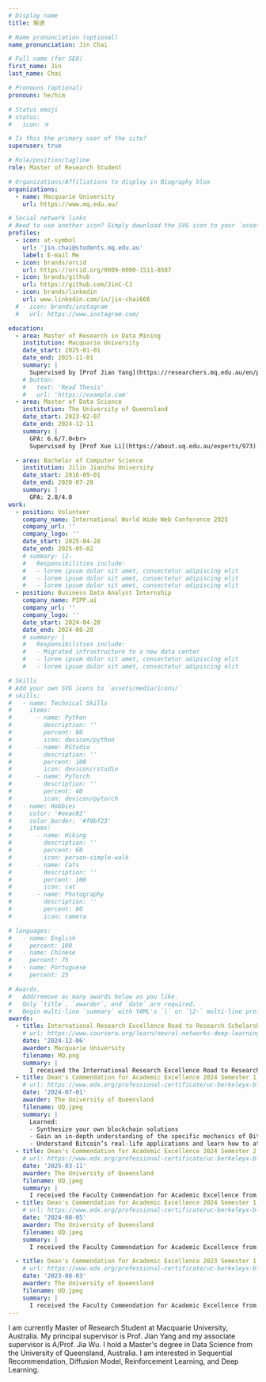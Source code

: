 ```yaml
---
# Display name
title: 柴进

# Name pronunciation (optional)
name_pronunciation: Jin Chai

# Full name (for SEO)
first_name: Jin
last_name: Chai

# Pronouns (optional)
pronouns: he/him

# Status emoji
# status:
#   icon: ☕️

# Is this the primary user of the site?
superuser: true

# Role/position/tagline
role: Master of Research Student

# Organizations/Affiliations to display in Biography blox
organizations:
  - name: Macquarie University
    url: https://www.mq.edu.au/

# Social network links
# Need to use another icon? Simply download the SVG icon to your `assets/media/icons/` folder.
profiles:
  - icon: at-symbol
    url: 'jin.chai@students.mq.edu.au'
    label: E-mail Me
  - icon: brands/orcid
    url: https://orcid.org/0009-0000-1511-8587
  - icon: brands/github
    url: https://github.com/JinC-CJ
  - icon: brands/linkedin
    url: www.linkedin.com/in/jin-chai666
  # - icon: brands/instagram
  #   url: https://www.instagram.com/

education:
  - area: Master of Research in Data Mining
    institution: Macquarie University
    date_start: 2025-01-01
    date_end: 2025-11-01
    summary: |
      Supervised by [Prof Jian Yang](https://researchers.mq.edu.au/en/persons/jian-yang), and [A/Prof Jia Wu](https://web.science.mq.edu.au/~jiawu/). Focused on Sequential Recommendation, and Diffusion Model.
    # button:
    #   text: 'Read Thesis'
    #   url: 'https://example.com'
  - area: Master of Data Science
    institution: The University of Queensland
    date_start: 2023-02-07
    date_end: 2024-12-11
    summary: |
      GPA: 6.6/7.0<br>
      Supervised by [Prof Xue Li](https://about.uq.edu.au/experts/973). Focused on GANs, and Synthetic Data Generation For Generating Vehicle Trajectory Data.

  - area: Bachelor of Computer Science
    institution: Jilin Jianzhu University
    date_start: 2016-09-01
    date_end: 2020-07-20
    summary: |
      GPA: 2.8/4.0
work:
  - position: Volunteer
    company_name: International World Wide Web Conference 2025
    company_url: ''
    company_logo: ''
    date_start: 2025-04-28
    date_end: 2025-05-02
    # summary: |2-
    #   Responsibilities include:
    #   - lorem ipsum dolor sit amet, consectetur adipiscing elit
    #   - lorem ipsum dolor sit amet, consectetur adipiscing elit
    #   - lorem ipsum dolor sit amet, consectetur adipiscing elit
  - position: Business Data Analyst Internship
    company_name: PIPP.ai
    company_url: ''
    company_logo: ''
    date_start: 2024-04-20
    date_end: 2024-08-20
    # summary: |
    #   Responsibilities include:
    #   - Migrated infrastructure to a new data center
    #   - lorem ipsum dolor sit amet, consectetur adipiscing elit
    #   - lorem ipsum dolor sit amet, consectetur adipiscing elit

# Skills
# Add your own SVG icons to `assets/media/icons/`
# skills:
#   - name: Technical Skills
#     items:
#       - name: Python
#         description: ''
#         percent: 80
#         icon: devicon/python
#       - name: RStudio
#         description: ''
#         percent: 100
#         icon: devicon/rstudio
#       - name: PyTorch
#         description: ''
#         percent: 40
#         icon: devicon/pytorch
#   - name: Hobbies
#     color: '#eeac02'
#     color_border: '#f0bf23'
#     items:
#       - name: Hiking
#         description: ''
#         percent: 60
#         icon: person-simple-walk
#       - name: Cats
#         description: ''
#         percent: 100
#         icon: cat
#       - name: Photography
#         description: ''
#         percent: 80
#         icon: camera

# languages:
#   - name: English
#     percent: 100
#   - name: Chinese
#     percent: 75
#   - name: Portuguese
#     percent: 25

# Awards.
#   Add/remove as many awards below as you like.
#   Only `title`, `awarder`, and `date` are required.
#   Begin multi-line `summary` with YAML's `|` or `|2-` multi-line prefix and indent 2 spaces below.
awards:
  - title: International Research Excellence Road to Research Scholarship
    # url: https://www.coursera.org/learn/neural-networks-deep-learning
    date: '2024-12-06'
    awarder: Macquarie University
    filename: MQ.png
    summary: |
      I received the International Research Excellence Road to Research Scholarship, a competitive full scholarship from Macquarie University that fully supports my Master of Research program in recognition of exceptional academic excellence.
  - title: Dean's Commendation for Academic Excellence 2024 Semester 1
    # url: https://www.edx.org/professional-certificate/uc-berkeleyx-blockchain-fundamentals
    date: '2024-07-01'
    awarder: The University of Queensland
    filename: UQ.jpeg
    summary: |
      Learned:
      - Synthesize your own blockchain solutions
      - Gain an in-depth understanding of the specific mechanics of Bitcoin
      - Understand Bitcoin’s real-life applications and learn how to attack and destroy Bitcoin, Ethereum, smart contracts and Dapps, and alternatives to Bitcoin’s Proof-of-Work consensus algorithm
  - title: Dean's Commendation for Academic Excellence 2024 Semester 2
    # url: https://www.edx.org/professional-certificate/uc-berkeleyx-blockchain-fundamentals
    date: '2025-03-11'
    awarder: The University of Queensland
    filename: UQ.jpeg
    summary: |
      I received the Faculty Commendation for Academic Excellence from the Faculty of Engineering, Architecture and Information Technology. This award recognizes students in the top tier of academic performance with a GPA of 6.6 or higher in Semester 2, 2024.
  - title: Dean's Commendation for Academic Excellence 2024 Semester 1
    # url: https://www.edx.org/professional-certificate/uc-berkeleyx-blockchain-fundamentals
    date: '2024-08-05'
    awarder: The University of Queensland
    filename: UQ.jpeg
    summary: |
      I received the Faculty Commendation for Academic Excellence from the Faculty of Engineering, Architecture and Information Technology. This award recognizes students in the top tier of academic performance with a GPA of 6.6 or higher in Semester 1, 2024.

  - title: Dean's Commendation for Academic Excellence 2023 Semester 1
    # url: https://www.edx.org/professional-certificate/uc-berkeleyx-blockchain-fundamentals
    date: '2023-08-03'
    awarder: The University of Queensland
    filename: UQ.jpeg
    summary: |
      I received the Faculty Commendation for Academic Excellence from the Faculty of Engineering, Architecture and Information Technology. This award recognizes students in the top tier of academic performance with a GPA of 6.6 or higher in Semester 1, 2023.
---
```


I am currently Master of Research Student at Macquarie University, Australia. My principal supervisor is Prof. Jian Yang and my associate supervisor is A/Prof. Jia Wu. I hold a Master's degree in Data Science from the University of Queensland, Australia. I am interested in Sequential Recommendation, Diffusion Model, Reinforcement Learning, and Deep Learning.